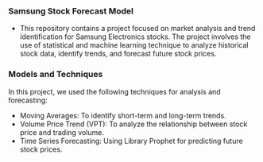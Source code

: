 ### Samsung Stock Forecast Model
- This repository contains a project focused on market analysis and trend identification for Samsung Electronics stocks. The project involves the use of statistical and machine learning technique to analyze historical stock data, identify trends, and forecast future stock prices.
### Models and Techniques
In this project, we used the following techniques for analysis and forecasting:

- Moving Averages: To identify short-term and long-term trends.
- Volume Price Trend (VPT): To analyze the relationship between stock price and trading volume.
- Time Series Forecasting: Using Library Prophet for predicting future stock prices.
